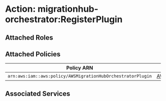 # Action: migrationhub-orchestrator:RegisterPlugin

## Attached Roles

## Attached Policies

| Policy ARN | Policy Name |
|------------|-------------|
| `arn:aws:iam::aws:policy/AWSMigrationHubOrchestratorPlugin` | [AWSMigrationHubOrchestratorPlugin](../policies.md#awsmigrationhuborchestratorplugin) |

## Associated Services

